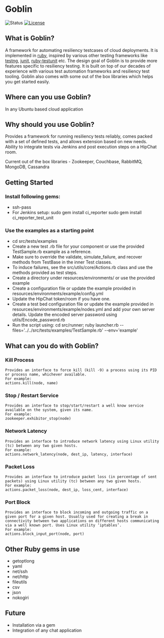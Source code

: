 Goblin
==============

![Status](https://img.shields.io/badge/status-beta-blue.svg?style=flat)
[![License](https://img.shields.io/badge/license-Apache-green.svg?style=flat)](http://git.bluejeansnet.com/amaurya/goblin_utils/blob/master/LICENSE)

What is Goblin?
--------------
A framework for automating resiliency testcases of cloud deployments. It is implemented in [ruby](https://www.ruby-lang.org/), inspired by various other testing frameworks like [testng](https://en.wikipedia.org/wiki/TestNG), [junit](https://en.wikipedia.org/wiki/JUnit), [ruby-testunit](https://en.wikibooks.org/wiki/Ruby_Programming/Unit_testing) etc. The design goal of Goblin is to provide more features specific to resiliency testing. It is built on top of our decades of experience with various test automation frameworks and resiliency test tooling. Goblin also comes with some out of the box libraries which helps you get started easily.

Where can you use Goblin?
--------------
In any Ubuntu based cloud application

Why should you use Goblin?
--------------
Provides a framework for running resiliency tests reliably, comes packed with a set of defined tests, and allows extension based on new needs. Ability to integrate tests via Jenkins and post execution steps on a HipChat room.

Current out of the box libraries - Zookeeper, Couchbase, RabbitMQ, MongoDB, Cassandra

Getting Started
--------------

### Install following gems:

- ssh-pass
- For Jenkins setup:
 	sudo gem install ci_reporter
 	sudo gem install ci_reporter_test_unit
 	
### Use the examples as a starting point

- cd src/tests/examples
- Create a new test .rb file for your component or use the provided TestSample.rb example as a reference.
- Make sure to override the validate, simulate_failure, and recover methods from TestBase in the inner Test classes.
- To induce failures, see the src/utils/core/Actions.rb class and use the methods provided as test steps.
- Create a directory under resources/environments/ or use the provided example
- Create a configuration file or update the example provided in resources/environments/example/config.yml
- Update the HipChat token/room if you have one.
- Create a test bed configuration file or update the example provided in resources/environments/example/nodes.yml and add your own server details. Update the encoded server password using utils/Encode_password.rb
- Run the script using: cd src/runner; ruby launcher.rb --files='../../src/tests/examples/TestSample.rb' --env='example'

What can you do with Goblin?
--------------

### Kill Process
	Provides an interface to force kill (kill -9) a process using its PID or process name, whichever available.
	For example:
	actions.kill(node, name)

### Stop / Restart Service
	Provides an interface to stop/start/restart a well know service available on the system, given its name. 
	For example:
	zookeeper.exhibitor_stop(node)

### Network Latency
	Provides an interface to introduce network latency using Linux utility (tc) between any two given hosts.
	For example:
	actions.network_latency(node, dest_ip, latency, interface)
	
### Packet Loss
	Provides an interface to introduce packet loss (in percentage of sent packets) using Linux utility (tc) between any two given hosts.
	For example:
	actions.packet_loss(node, dest_ip, loss_cent, interface)

### Port Block
	Provides an interface to block incoming and outgoing traffic on a given port for a given host. Usually used for creating a break in connectivity between two applications on different hosts communicating via a well known port. Uses Linux utility ‘iptables’.
	For example:
	actions.block_input_port(node, port)
	

Other Ruby gems in use
--------------
- getoptlong
- yaml
- net/ssh
- net/http
- fileutils
- csv
- json
- nokogiri

Future
--------------
- Installation via a gem
- Integration of any chat application
